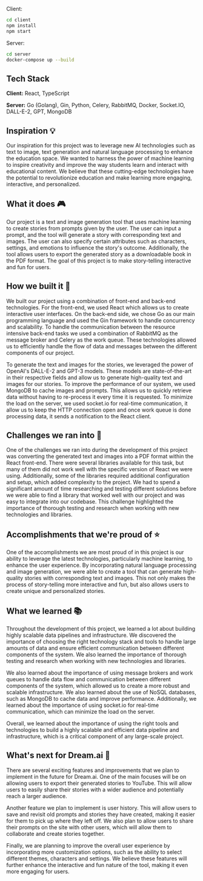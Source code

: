 
Client:
```bash
cd client
npm install
npm start
```

Server:
```bash
cd server
docker-compose up --build
```



## Tech Stack

**Client:** React, TypeScript

**Server:** Go (Golang), Gin, Python, Celery, RabbitMQ, Docker, Socket.IO, DALL-E-2, GPT, MongoDB

## Inspiration 💡
Our inspiration for this project was to leverage new AI technologies such as text to image, text generation and natural language processing to enhance the education space. We wanted to harness the power of machine learning to inspire creativity and improve the way students learn and interact with educational content. We believe that these cutting-edge technologies have the potential to revolutionize education and make learning more engaging, interactive, and personalized.

## What it does 🎮
Our project is a text and image generation tool that uses machine learning to create stories from prompts given by the user. The user can input a prompt, and the tool will generate a story with corresponding text and images. The user can also specify certain attributes such as characters, settings, and emotions to influence the story's outcome. Additionally, the tool allows users to export the generated story as a downloadable book in the PDF format. The goal of this project is to make story-telling interactive and fun for users.

## How we built it 🔨
We built our project using a combination of front-end and back-end technologies. For the front-end, we used React which allows us to create interactive user interfaces. On the back-end side, we chose Go as our main programming language and used the Gin framework to handle concurrency and scalability. To handle the communication between the resource intensive back-end tasks we used a combination of RabbitMQ as the message broker and Celery as the work queue. These technologies allowed us to efficiently handle the flow of data and messages between the different components of our project.

To generate the text and images for the stories, we leveraged the power of OpenAI's DALL-E-2 and GPT-3 models. These models are state-of-the-art in their respective fields and allow us to generate high-quality text and images for our stories. To improve the performance of our system, we used MongoDB to cache images and prompts. This allows us to quickly retrieve data without having to re-process it every time it is requested. To minimize the load on the server, we used socket.io for real-time communication, it allow us to keep the HTTP connection open and once work queue is done processing data, it sends a notification to the React client.

## Challenges we ran into 🚩
One of the challenges we ran into during the development of this project was converting the generated text and images into a PDF format within the React front-end. There were several libraries available for this task, but many of them did not work well with the specific version of React we were using. Additionally, some of the libraries required additional configuration and setup, which added complexity to the project. We had to spend a significant amount of time researching and testing different solutions before we were able to find a library that worked well with our project and was easy to integrate into our codebase. This challenge highlighted the importance of thorough testing and research when working with new technologies and libraries.

## Accomplishments that we're proud of ⭐
One of the accomplishments we are most proud of in this project is our ability to leverage the latest technologies, particularly machine learning, to enhance the user experience. By incorporating natural language processing and image generation, we were able to create a tool that can generate high-quality stories with corresponding text and images. This not only makes the process of story-telling more interactive and fun, but also allows users to create unique and personalized stories.

## What we learned 📚
Throughout the development of this project, we learned a lot about building highly scalable data pipelines and infrastructure. We discovered the importance of choosing the right technology stack and tools to handle large amounts of data and ensure efficient communication between different components of the system. We also learned the importance of thorough testing and research when working with new technologies and libraries.

We also learned about the importance of using message brokers and work queues to handle data flow and communication between different components of the system, which allowed us to create a more robust and scalable infrastructure. We also learned about the use of NoSQL databases, such as MongoDB to cache data and improve performance. Additionally, we learned about the importance of using socket.io for real-time communication, which can minimize the load on the server.

Overall, we learned about the importance of using the right tools and technologies to build a highly scalable and efficient data pipeline and infrastructure, which is a critical component of any large-scale project.

## What's next for Dream.ai 🚀
There are several exciting features and improvements that we plan to implement in the future for Dream.ai. One of the main focuses will be on allowing users to export their generated stories to YouTube. This will allow users to easily share their stories with a wider audience and potentially reach a larger audience.

Another feature we plan to implement is user history. This will allow users to save and revisit old prompts and stories they have created, making it easier for them to pick up where they left off. We also plan to allow users to share their prompts on the site with other users, which will allow them to collaborate and create stories together.

Finally, we are planning to improve the overall user experience by incorporating more customization options, such as the ability to select different themes, characters and settings. We believe these features will further enhance the interactive and fun nature of the tool, making it even more engaging for users.